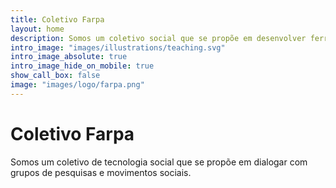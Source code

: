 ```yaml
---
title: Coletivo Farpa
layout: home
description: Somos um coletivo social que se propõe em desenvolver ferramentas de software para auxiliar a solucionar problemas sociais
intro_image: "images/illustrations/teaching.svg"
intro_image_absolute: true
intro_image_hide_on_mobile: true
show_call_box: false
image: "images/logo/farpa.png"
---
```


# Coletivo Farpa

Somos um coletivo de tecnologia social que se propõe em dialogar com grupos de pesquisas e movimentos sociais.